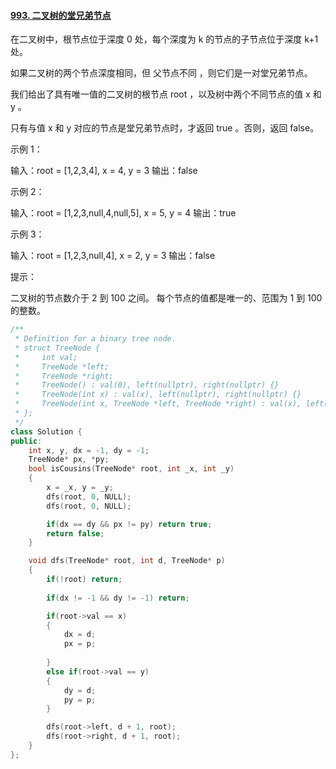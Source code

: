 #### [993. 二叉树的堂兄弟节点](https://leetcode-cn.com/problems/cousins-in-binary-tree/)

在二叉树中，根节点位于深度 0 处，每个深度为 k 的节点的子节点位于深度 k+1 处。

如果二叉树的两个节点深度相同，但 父节点不同 ，则它们是一对堂兄弟节点。

我们给出了具有唯一值的二叉树的根节点 root ，以及树中两个不同节点的值 x 和 y 。

只有与值 x 和 y 对应的节点是堂兄弟节点时，才返回 true 。否则，返回 false。

 示例 1：

输入：root = [1,2,3,4], x = 4, y = 3
输出：false

示例 2：

输入：root = [1,2,3,null,4,null,5], x = 5, y = 4
输出：true

示例 3：

输入：root = [1,2,3,null,4], x = 2, y = 3
输出：false


提示：

二叉树的节点数介于 2 到 100 之间。
每个节点的值都是唯一的、范围为 1 到 100 的整数。



```cpp
/**
 * Definition for a binary tree node.
 * struct TreeNode {
 *     int val;
 *     TreeNode *left;
 *     TreeNode *right;
 *     TreeNode() : val(0), left(nullptr), right(nullptr) {}
 *     TreeNode(int x) : val(x), left(nullptr), right(nullptr) {}
 *     TreeNode(int x, TreeNode *left, TreeNode *right) : val(x), left(left), right(right) {}
 * };
 */
class Solution {
public:
    int x, y, dx = -1, dy = -1;
    TreeNode* px, *py;
    bool isCousins(TreeNode* root, int _x, int _y) 
    {
        x = _x, y = _y;
        dfs(root, 0, NULL);
        dfs(root, 0, NULL);

        if(dx == dy && px != py) return true;
        return false;
    }

    void dfs(TreeNode* root, int d, TreeNode* p)
    {
        if(!root) return;
        
        if(dx != -1 && dy != -1) return;

        if(root->val == x) 
        {
            dx = d;
            px = p;
            
        }
        else if(root->val == y)
        {
            dy = d;
            py = p;
        }

        dfs(root->left, d + 1, root);
        dfs(root->right, d + 1, root);
    }
};
```


